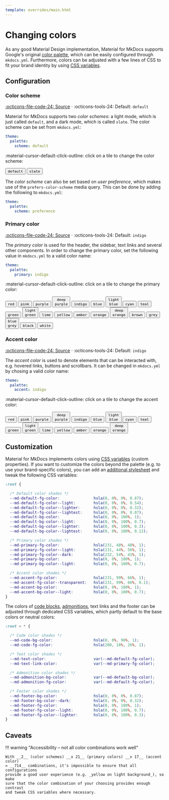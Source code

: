 ```yaml
---
template: overrides/main.html
---
```


# Changing colors

As any good Material Design implementation, Material for MkDocs supports
Google's original [color palette][1], which can be easily configured through 
`mkdocs.yml`. Furthermore, colors can be adjusted with a few lines of CSS to
fit your brand identity by using [CSS variables][2].

  [1]: http://www.materialui.co/colors
  [2]: #customization

## Configuration

### Color scheme

[:octicons-file-code-24: Source][3] · :octicons-tools-24: Default: `default`

Material for MkDocs supports two _color schemes_: a light mode, which is just
called `default`, and a dark mode, which is called `slate`. The color scheme
can be set from `mkdocs.yml`:

``` yaml
theme:
  palette:
    scheme: default
```

:material-cursor-default-click-outline: click on a tile to change the color
scheme:

<style>
  .md-typeset button[data-md-color-scheme] {
    cursor: pointer;
    transition: opacity 250ms;
  }
  .md-typeset button[data-md-color-scheme]:hover {
    opacity: 0.75;
  }
  .md-typeset button[data-md-color-scheme] > code {
    display: block;
    color: var(--md-primary-bg-color);
    background-color: var(--md-primary-fg-color);
  }
</style>

<button data-md-color-scheme="default"><code>default</code></button>
<button data-md-color-scheme="slate"><code>slate</code></button>

<script>
  var buttons = document.querySelectorAll("button[data-md-color-scheme]")
  buttons.forEach(function(button) {
    var attr = "data-md-color-scheme"
    button.addEventListener("click", function() {
      var name = document.querySelector("#__code_0 code span:nth-child(7)")
      document.body.setAttribute(attr, this.getAttribute(attr))
      name.textContent = this.getAttribute(attr)
    })
  })
</script>

The _color scheme_ can also be set based on _user preference_, which makes use
of the `prefers-color-scheme` media query. This can be done by adding the
following to `mkdocs.yml`:

``` yaml
theme:
  palette:
    scheme: preference
```

  [3]: https://github.com/squidfunk/mkdocs-material/blob/master/src/assets/stylesheets/palette/_scheme.scss

### Primary color

[:octicons-file-code-24: Source][4] · :octicons-tools-24: Default: `indigo`

The _primary color_ is used for the header, the sidebar, text links and several
other components. In order to change the primary color, set the following value
in `mkdocs.yml` to a valid color name:

``` yaml
theme:
  palette:
    primary: indigo
```

:material-cursor-default-click-outline: click on a tile to change the primary
color:

<style>
  .md-typeset button[data-md-color-primary] {
    cursor: pointer;
    transition: opacity 250ms;
  }
  .md-typeset button[data-md-color-primary]:hover {
    opacity: 0.75;
  }
  .md-typeset button[data-md-color-primary] > code {
    display: block;
    color: var(--md-primary-bg-color);
    background-color: var(--md-primary-fg-color);
  }
</style>

<button data-md-color-primary="red"><code>red</code></button>
<button data-md-color-primary="pink"><code>pink</code></button>
<button data-md-color-primary="purple"><code>purple</code></button>
<button data-md-color-primary="deep-purple"><code>deep purple</code></button>
<button data-md-color-primary="indigo"><code>indigo</code></button>
<button data-md-color-primary="blue"><code>blue</code></button>
<button data-md-color-primary="light-blue"><code>light blue</code></button>
<button data-md-color-primary="cyan"><code>cyan</code></button>
<button data-md-color-primary="teal"><code>teal</code></button>
<button data-md-color-primary="green"><code>green</code></button>
<button data-md-color-primary="light-green"><code>light green</code></button>
<button data-md-color-primary="lime"><code>lime</code></button>
<button data-md-color-primary="yellow"><code>yellow</code></button>
<button data-md-color-primary="amber"><code>amber</code></button>
<button data-md-color-primary="orange"><code>orange</code></button>
<button data-md-color-primary="deep-orange"><code>deep orange</code></button>
<button data-md-color-primary="brown"><code>brown</code></button>
<button data-md-color-primary="grey"><code>grey</code></button>
<button data-md-color-primary="blue-grey"><code>blue grey</code></button>
<button data-md-color-primary="black"><code>black</code></button>
<button data-md-color-primary="white"><code>white</code></button>

<script>
  var buttons = document.querySelectorAll("button[data-md-color-primary]")
  buttons.forEach(function(button) {
    var attr = "data-md-color-primary"
    button.addEventListener("click", function() {
      var name = document.querySelector("#__code_2 code span:nth-child(7)")
      document.body.setAttribute(attr, this.getAttribute(attr))
      name.textContent = this.getAttribute(attr)
    })
  })
</script>

  [4]: https://github.com/squidfunk/mkdocs-material/blob/master/src/assets/stylesheets/palette/_primary.scss

### Accent color

[:octicons-file-code-24: Source][5] · :octicons-tools-24: Default: `indigo`

The _accent color_ is used to denote elements that can be interacted with, e.g.
hovered links, buttons and scrollbars. It can be changed in `mkdocs.yml` by
chosing a valid color name:

``` yaml
theme:
  palette:
    accent: indigo
```

:material-cursor-default-click-outline: click on a tile to change the accent
color:

<style>
  .md-typeset button[data-md-color-accent] {
    cursor: pointer;
    transition: opacity 250ms;
  }
  .md-typeset button[data-md-color-accent]:hover {
    opacity: 0.75;
  }
  .md-typeset button[data-md-color-accent] > code {
    display: block;
    color: var(--md-accent-fg-color);
  }
</style>

<button data-md-color-accent="red"><code>red</code></button>
<button data-md-color-accent="pink"><code>pink</code></button>
<button data-md-color-accent="purple"><code>purple</code></button>
<button data-md-color-accent="deep-purple"><code>deep purple</code></button>
<button data-md-color-accent="indigo"><code>indigo</code></button>
<button data-md-color-accent="blue"><code>blue</code></button>
<button data-md-color-accent="light-blue"><code>light blue</code></button>
<button data-md-color-accent="cyan"><code>cyan</code></button>
<button data-md-color-accent="teal"><code>teal</code></button>
<button data-md-color-accent="green"><code>green</code></button>
<button data-md-color-accent="light-green"><code>light green</code></button>
<button data-md-color-accent="lime"><code>lime</code></button>
<button data-md-color-accent="yellow"><code>yellow</code></button>
<button data-md-color-accent="amber"><code>amber</code></button>
<button data-md-color-accent="orange"><code>orange</code></button>
<button data-md-color-accent="deep-orange"><code>deep orange</code></button>

<script>
  var buttons = document.querySelectorAll("button[data-md-color-accent]")
  buttons.forEach(function(button) {
    var attr = "data-md-color-accent"
    button.addEventListener("click", function() {
      var name = document.querySelector("#__code_3 code span:nth-child(7)")
      document.body.setAttribute(attr, this.getAttribute(attr))
      name.textContent = this.getAttribute(attr)
    })
  })
</script>

  [5]: https://github.com/squidfunk/mkdocs-material/blob/master/src/assets/stylesheets/palette/_accent.scss

## Customization

Material for MkDocs implements colors using [CSS variables][6] (custom
properties). If you want to customize the colors beyond the palette (e.g. to
use your brand-specific colors), you can add an [additional stylesheet][7] and
tweak the following CSS variables:

``` css
:root {

  /* Default color shades */
  --md-default-fg-color:               hsla(0, 0%, 0%, 0.87);
  --md-default-fg-color--light:        hsla(0, 0%, 0%, 0.54);
  --md-default-fg-color--lighter:      hsla(0, 0%, 0%, 0.32);
  --md-default-fg-color--lightest:     hsla(0, 0%, 0%, 0.07);
  --md-default-bg-color:               hsla(0, 0%, 100%, 1);
  --md-default-bg-color--light:        hsla(0, 0%, 100%, 0.7);
  --md-default-bg-color--lighter:      hsla(0, 0%, 100%, 0.3);
  --md-default-bg-color--lightest:     hsla(0, 0%, 100%, 0.12);

  /* Primary color shades */
  --md-primary-fg-color:               hsla(231, 48%, 48%, 1);
  --md-primary-fg-color--light:        hsla(231, 44%, 56%, 1);
  --md-primary-fg-color--dark:         hsla(232, 54%, 41%, 1);
  --md-primary-bg-color:               hsla(0, 0%, 100%, 1);
  --md-primary-bg-color--light:        hsla(0, 0%, 100%, 0.7);

  /* Accent color shades */
  --md-accent-fg-color:                hsla(231, 99%, 66%, 1);
  --md-accent-fg-color--transparent:   hsla(231, 99%, 66%, 0.1);
  --md-accent-bg-color:                hsla(0, 0%, 100%, 1);
  --md-accent-bg-color--light:         hsla(0, 0%, 100%, 0.7);
}
```

The colors of [code blocks][8], [admonitions][9], text links and the footer can
be adjusted through dedicated CSS variables, which partly default to the base
colors or neutral colors:

``` css
:root > * {

  /* Code color shades */
  --md-code-bg-color:                  hsla(0, 0%, 96%, 1);
  --md-code-fg-color:                  hsla(200, 18%, 26%, 1);

  /* Text color shades */
  --md-text-color:                     var(--md-default-fg-color);
  --md-text-link-color:                var(--md-primary-fg-color);

  /* Admonition color shades */
  --md-admonition-bg-color:            var(--md-default-bg-color);
  --md-admonition-fg-color:            var(--md-default-fg-color);

  /* Footer color shades */
  --md-footer-bg-color:                hsla(0, 0%, 0%, 0.87);
  --md-footer-bg-color--dark:          hsla(0, 0%, 0%, 0.32);
  --md-footer-fg-color:                hsla(0, 0%, 100%, 1);
  --md-footer-fg-color--light:         hsla(0, 0%, 100%, 0.7);
  --md-footer-fg-color--lighter:       hsla(0, 0%, 100%, 0.3);
}
```

  [6]: https://developer.mozilla.org/en-US/docs/Web/CSS/Using_CSS_custom_properties
  [7]: ../getting-started/customization.md#additional-stylesheets
  [8]: ../extensions/codehilite.md
  [9]: ../extensions/admonition.md

## Caveats

!!! warning "Accessibility – not all color combinations work well"

    With __2__ (color schemes) __x 21__ (primary colors) __x 17__ (accent color)
    = __714__ combinations, it's impossible to ensure that all configurations
    provide a good user experience (e.g. _yellow on light background_), so make
    sure that the color combination of your choosing provides enough contrast
    and tweak CSS variables where necessary.
